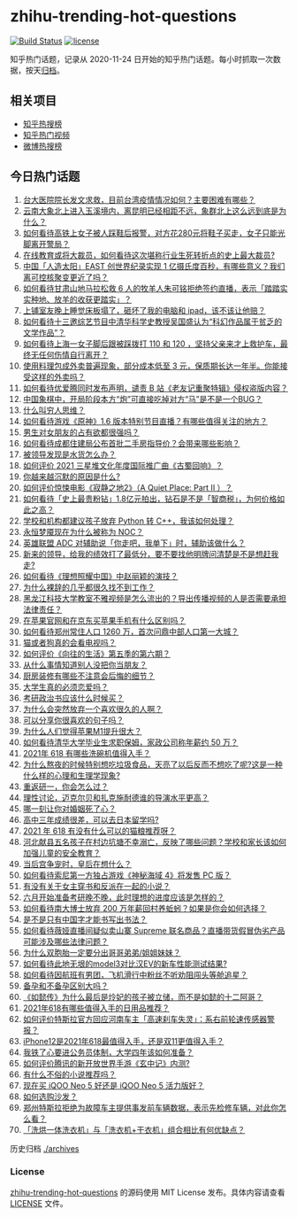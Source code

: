 # zhihu-trending-hot-questions

[![Build Status](https://github.com/justjavac/zhihu-trending-hot-questions/workflows/ci/badge.svg?branch=master)](https://github.com/justjavac/zhihu-trending-hot-questions/actions)
[![license](https://img.shields.io/github/license/justjavac/zhihu-trending-hot-questions)](https://github.com/justjavac/zhihu-trending-hot-questions/blob/master/LICENSE)

知乎热门话题，记录从 2020-11-24 日开始的知乎热门话题。每小时抓取一次数据，按天[归档](./archives)。

## 相关项目

- [知乎热搜榜](https://github.com/justjavac/zhihu-trending-top-search)
- [知乎热门视频](https://github.com/justjavac/zhihu-trending-hot-video)
- [微博热搜榜](https://github.com/justjavac/weibo-trending-hot-search)

## 今日热门话题

<!-- BEGIN -->
<!-- 最后更新时间 Sat May 29 2021 04:01:01 GMT+0800 (China Standard Time) -->

1. [台大医院院长发文求救，目前台湾疫情情况如何？主要困难有哪些？](https://www.zhihu.com/question/461718906)
2. [云南大象北上进入玉溪境内，离昆明已经相距不远，象群北上这么远到底是为什么？](https://www.zhihu.com/question/461780294)
3. [如何看待高铁上女子被人踩鞋后报警，对方花280元将鞋子买走，女子只能光脚离开警局？](https://www.zhihu.com/question/461397187)
4. [在线教育或将大裁员，如何看待这次堪称行业生死转折点的史上最大裁员?](https://www.zhihu.com/question/461837840)
5. [中国「人造太阳」EAST 创世界纪录实现 1
   亿摄氏度百秒，有哪些意义？我们离可控核聚变更近了吗？](https://www.zhihu.com/question/461890685)
6. [如何看待甘肃山地马拉松救 6
   人的牧羊人朱可铭拒绝签约直播，表示「踏踏实实种地、放羊的收获更踏实」？](https://www.zhihu.com/question/461751615)
7. [上铺室友晚上睡觉床板塌了，砸坏了我的电脑和
   ipad，该不该让他赔？](https://www.zhihu.com/question/460572374)
8. [如何看待十三邀综艺节目中清华科学史教授吴国盛认为“科幻作品属于贫乏的文学作品”？](https://www.zhihu.com/question/461687691)
9. [如何看待上海一女子脚后跟被踩拨打 110 和 120
   ，坚持父亲来才上救护车，最终无任何伤情自行离开？](https://www.zhihu.com/question/461492198)
10. [使用料理包成外卖普遍现象，部分成本低至 3
    元，保质期长达一年半。你能接受这样的外卖吗？](https://www.zhihu.com/question/461747523)
11. [如何看待优爱腾同时发布声明，谴责 B
    站《老友记重聚特辑》侵权盗版内容？](https://www.zhihu.com/question/461879768)
12. [中国象棋中，开局阶段本方“炮”可直接吃掉对方“马”是不是一个BUG？](https://www.zhihu.com/question/41478929)
13. [什么叫穷人思维？](https://www.zhihu.com/question/458970752)
14. [如何看待游戏《原神》1.6
    版本特别节目直播？有哪些值得关注的地方？](https://www.zhihu.com/question/461839789)
15. [男生对女朋友的占有欲都很强吗？](https://www.zhihu.com/question/332142062)
16. [如何看待成都住建局公布首批二手房指导价？会带来哪些影响？](https://www.zhihu.com/question/461860619)
17. [被领导发现是水货怎么办？](https://www.zhihu.com/question/449779149)
18. [如何评价 2021 三星堆文化年度国际推广曲《古蜀回响》？](https://www.zhihu.com/question/461933253)
19. [你越来越沉默的原因是什么?](https://www.zhihu.com/question/412546017)
20. [如何评价惊悚电影《寂静之地2》（A Quiet Place: Part II
    ）？](https://www.zhihu.com/question/370601326)
21. [如何看待「史上最贵粉钻」1.8亿元拍出，钻石是不是「智商税」，为何价格如此之高？](https://www.zhihu.com/question/461615316)
22. [学校和机构都建议孩子放弃 Python 转
    C++，我该如何处理？](https://www.zhihu.com/question/460432138)
23. [永恒梦魇现在为什么被称为 NOC？](https://www.zhihu.com/question/282834520)
24. [英雄联盟 ADC 对辅助说「你走吧，我单下」时，辅助该做什么？](https://www.zhihu.com/question/461571906)
25. [新来的领导，给我的绩效打了最低分，要不要找他明牌问清楚是不是想赶我走?](https://www.zhihu.com/question/454250798)
26. [如何看待《理想照耀中国》中赵丽颖的演技？](https://www.zhihu.com/question/461761569)
27. [为什么裸辞的几乎都很久找不到工作？](https://www.zhihu.com/question/430872977)
28. [黑龙江科技大学教室不雅视频是怎么流出的？导出传播视频的人是否需要承担法律责任？](https://www.zhihu.com/question/461646094)
29. [在苹果官网和在京东买苹果手机有什么区别吗？](https://www.zhihu.com/question/381430800)
30. [如何看待郑州常住人口 1260 万，首次问鼎中部人口第一大城？](https://www.zhihu.com/question/461641467)
31. [猫或者狗真的会看电视吗？](https://www.zhihu.com/question/31559547)
32. [如何评价《向往的生活》第五季的第六期？](https://www.zhihu.com/question/461905165)
33. [从什么事情知道别人没把你当朋友？](https://www.zhihu.com/question/360519545)
34. [厨房装修有哪些不注意会后悔的细节？](https://www.zhihu.com/question/340540614)
35. [大学生真的必须恋爱吗？](https://www.zhihu.com/question/460593007)
36. [考研政治书应该什么时候买？](https://www.zhihu.com/question/454824118)
37. [为什么会突然放弃一个喜欢很久的人啊？](https://www.zhihu.com/question/460720687)
38. [可以分享你很喜欢的句子吗？](https://www.zhihu.com/question/455721542)
39. [为什么人们觉得苹果M1提升很大？](https://www.zhihu.com/question/461342293)
40. [如何看待清华大学毕业生求职保姆，家政公司称年薪约 50 万？](https://www.zhihu.com/question/461763906)
41. [2021年 618 有哪些洗碗机值得入手？](https://www.zhihu.com/question/457255383)
42. [为什么熬夜的时候特别想吃垃圾食品，天亮了以后反而不想吃了呢?这是一种什么样的心理和生理学现象?](https://www.zhihu.com/question/461602496)
43. [重返研一，你会怎么过？](https://www.zhihu.com/question/351675467)
44. [理性讨论，迈克尔贝和扎克施耐德谁的导演水平更高？](https://www.zhihu.com/question/461544127)
45. [哪一刻让你对婚姻死了心？](https://www.zhihu.com/question/311171163)
46. [高中三年成绩很差，可以去日本留学吗?](https://www.zhihu.com/question/455422060)
47. [2021 年 618 有没有什么可以的猫粮推荐呀？](https://www.zhihu.com/question/455949023)
48. [河北献县五名孩子在村边坑塘不幸溺亡，反映了哪些问题？学校和家长该如何加强儿童的安全教育？](https://www.zhihu.com/question/460922649)
49. [当后宫争宠时，皇后在想什么？](https://www.zhihu.com/question/453175790)
50. [如何看待索尼第一方独占游戏《神秘海域 4》将发售 PC 版？](https://www.zhihu.com/question/461623742)
51. [有没有关于女主穿书和反派在一起的小说？](https://www.zhihu.com/question/373863774)
52. [六月开始准备考研晚不晚，此时理想的进度应该是怎样的？](https://www.zhihu.com/question/397607227)
53. [如何看待南大博士放弃 200
    万年薪回村养蚯蚓？如果是你会如何选择？](https://www.zhihu.com/question/461644691)
54. [是不是只有中国字才能书写出书法？](https://www.zhihu.com/question/453735972)
55. [如何看待薇娅直播间疑似卖山寨 Supreme
    联名商品？直播带货假冒伪劣产品可能涉及哪些法律问题？](https://www.zhihu.com/question/460636279)
56. [为什么双胞胎一定要分出哥哥弟弟/姐姐妹妹？](https://www.zhihu.com/question/40577784)
57. [如何看待此地无垠的model3对比汉EV的新车性能测试结果?](https://www.zhihu.com/question/461659083)
58. [如何看待因航班有男团，飞机滑行中粉丝不听劝阻闯头等舱追星？](https://www.zhihu.com/question/461634572)
59. [备孕和不备孕区别大吗？](https://www.zhihu.com/question/438113905)
60. [《如懿传》为什么最后是炩妃的孩子被立储，而不是如懿的十二阿哥？](https://www.zhihu.com/question/400574419)
61. [2021年618有哪些值得入手的日用品推荐？](https://www.zhihu.com/question/460708555)
62. [如何评价特斯拉官方回应河南车主「高速刹车失灵」：系右前轮速传感器警报？](https://www.zhihu.com/question/461826911)
63. [iPhone12是2021年618最值得入手，还是双11更值得入手？](https://www.zhihu.com/question/457788834)
64. [我铁了心要进公务员体制，大学四年该如何准备？](https://www.zhihu.com/question/445991615)
65. [如何评价腾讯的新开放世界手游《玄中记》内测?](https://www.zhihu.com/question/460514093)
66. [有什么不俗的小说推荐吗？](https://www.zhihu.com/question/433483283)
67. [现在买 iQOO Neo 5 好还是 iQOO Neo 5
    活力版好？](https://www.zhihu.com/question/459079821)
68. [如何选购沙发？](https://www.zhihu.com/question/21234862)
69. [郑州特斯拉拒绝为故障车主提供事发前车辆数据，表示先检修车辆，对此你怎么看？](https://www.zhihu.com/question/461683066)
70. [「洗烘一体洗衣机」与「洗衣机+干衣机」组合相比有何优缺点？](https://www.zhihu.com/question/22223247)

<!-- END -->

历史归档 [./archives](./archives)

### License

[zhihu-trending-hot-questions](https://github.com/justjavac/zhihu-trending-hot-questions)
的源码使用 MIT License 发布。具体内容请查看 [LICENSE](./LICENSE) 文件。
